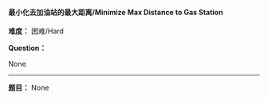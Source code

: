 #### 最小化去加油站的最大距离/Minimize Max Distance to Gas Station
**难度：** 困难/Hard

**Question：** 

None

------

**题目：** 
None

